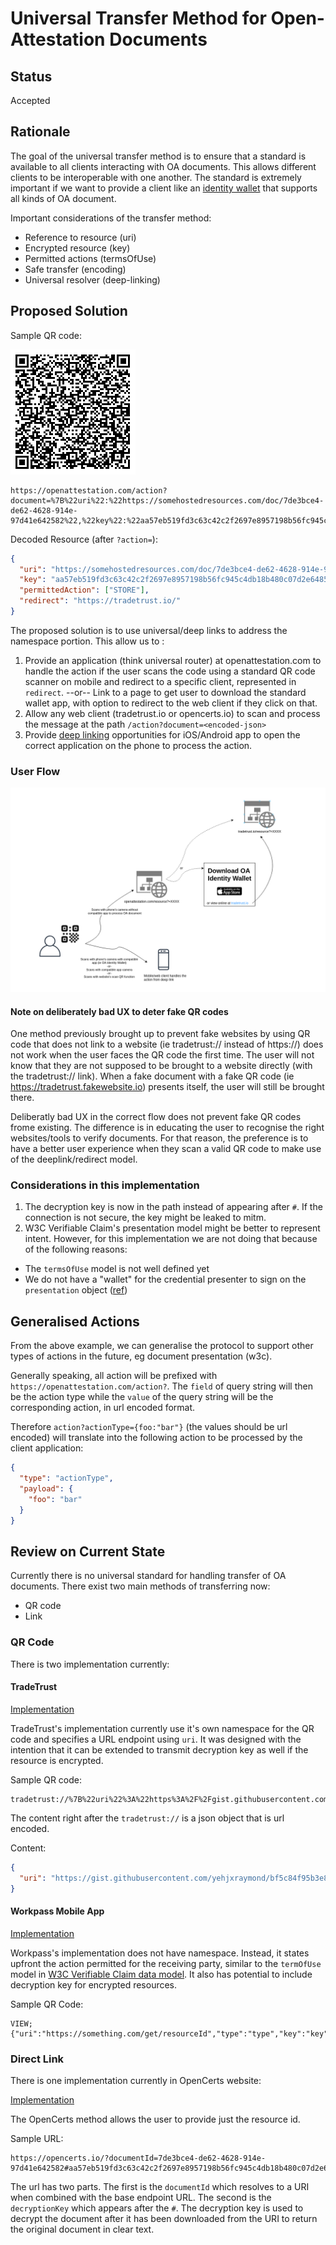 # Universal Transfer Method for Open-Attestation Documents

## Status

Accepted

## Rationale

The goal of the universal transfer method is to ensure that a standard is available to all clients interacting with OA documents. This allows different clients to be interoperable with one another. The standard is extremely important if we want to provide a client like an [identity wallet](https://github.com/Open-Attestation/identity-wallet) that supports all kinds of OA document.

Important considerations of the transfer method:

- Reference to resource (uri)
- Encrypted resource (key)
- Permitted actions (termsOfUse)
- Safe transfer (encoding)
- Universal resolver (deep-linking)

## Proposed Solution

Sample QR code:

![Proposed QR](assets/universal_transfer/proposed-qr.png)

```
https://openattestation.com/action?document=%7B%22uri%22:%22https://somehostedresources.com/doc/7de3bce4-de62-4628-914e-97d41e642582%22,%22key%22:%22aa57eb519fd3c63c42c2f2697e8957198b56fc945c4db18b480c07d2e6485a93%22,%22permittedAction%22:%5B%22STORE%22%5D,%22redirect%22:%22https://tradetrust.io/%22%7D
```

Decoded Resource (after `?action=`):

```json
{
  "uri": "https://somehostedresources.com/doc/7de3bce4-de62-4628-914e-97d41e642582",
  "key": "aa57eb519fd3c63c42c2f2697e8957198b56fc945c4db18b480c07d2e6485a93",
  "permittedAction": ["STORE"],
  "redirect": "https://tradetrust.io/"
}
```

The proposed solution is to use universal/deep links to address the namespace portion. This allow us to :

1. Provide an application (think universal router) at openattestation.com to handle the action if the user scans the code using a standard QR code scanner on mobile and redirect to a specific client, represented in `redirect`. --or-- Link to a page to get user to download the standard wallet app, with option to redirect to the web client if they click on that.
2. Allow any web client (tradetrust.io or opencerts.io) to scan and process the message at the path `/action?document=<encoded-json>`
3. Provide [deep linking](https://docs.expo.io/versions/latest/workflow/linking/) opportunities for iOS/Android app to open the correct application on the phone to process the action.

### User Flow

![User Flow](assets/universal_transfer/user-flow.png)

#### Note on deliberately bad UX to deter fake QR codes

One method previously brought up to prevent fake websites by using QR code that does not link to a website (ie tradetrust:// instead of https://) does not work when the user faces the QR code the first time. The user will not know that they are not supposed to be brought to a website directly (with the tradetrust:// link). When a fake document with a fake QR code (ie https://tradetrust.fakewebsite.io) presents itself, the user will still be brought there.

Deliberatly bad UX in the correct flow does not prevent fake QR codes frome existing. The difference is in educating the user to recognise the right websites/tools to verify documents. For that reason, the preference is to have a better user experience when they scan a valid QR code to make use of the deeplink/redirect model.

### Considerations in this implementation

1. The decryption key is now in the path instead of appearing after `#`. If the connection is not secure, the key might be leaked to mitm.
2. W3C Verifiable Claim's presentation model might be better to represent intent. However, for this implementation we are not doing that because of the following reasons:

- The `termsOfUse` model is not well defined yet
- We do not have a "wallet" for the credential presenter to sign on the `presentation` object ([ref](https://w3c.github.io/vc-data-model/#concrete-lifecycle-example))

## Generalised Actions

From the above example, we can generalise the protocol to support other types of actions in the future, eg document presentation (w3c).

Generally speaking, all action will be prefixed with `https://openattestation.com/action?`. The `field` of query string will then be the action type while the `value` of the query string will be the corresponding action, in url encoded format.

Therefore `action?actionType={foo:"bar"}` (the values should be url encoded) will translate into the following action to be processed by the client application:

```json
{
  "type": "actionType",
  "payload": {
    "foo": "bar"
  }
}
```

## Review on Current State

Currently there is no universal standard for handling transfer of OA documents. There exist two main methods of transferring now:

- QR code
- Link

### QR Code

There is two implementation currently:

#### TradeTrust

[Implementation](https://github.com/TradeTrust/tradetrust-website/pull/10/files#diff-6d8cff40428270293e71b7af0315418dL11)

TradeTrust's implementation currently use it's own namespace for the QR code and specifies a URL endpoint using `uri`. It was designed with the intention that it can be extended to transmit decryption key as well if the resource is encrypted.

Sample QR code:

```
tradetrust://%7B%22uri%22%3A%22https%3A%2F%2Fgist.githubusercontent.com%2Fyehjxraymond%2Fbf5c84f95b3e847fdae4c6935292c434%2Fraw%2F9c3cdd9221641cce1f639c99b55c83195da07482%2Ftt.json%22%7D
```

The content right after the `tradetrust://` is a json object that is url encoded.

Content:

```json
{
  "uri": "https://gist.githubusercontent.com/yehjxraymond/bf5c84f95b3e847fdae4c6935292c434/raw/9c3cdd9221641cce1f639c99b55c83195da07482/tt.json"
}
```

#### Workpass Mobile App

[Implementation](https://github.com/sgworkpass/mobile/blob/master/src/services/qrHandler/qrHandler.test.tsx)

Workpass's implementation does not have namespace. Instead, it states upfront the action permitted for the receiving party, similar to the `termOfUse` model in [W3C Verifiable Claim data model](https://w3c.github.io/vc-data-model/#terms-of-use). It also has potential to include decryption key for encrypted resources.

Sample QR Code:

```
VIEW;{"uri":"https://something.com/get/resourceId","type":"type","key":"key"}
```

### Direct Link

There is one implementation currently in OpenCerts website:

[Implementation](https://github.com/OpenCerts/opencerts-website/pull/399)

The OpenCerts method allows the user to provide just the resource id.

Sample URL:

```
https://opencerts.io/?documentId=7de3bce4-de62-4628-914e-97d41e642582#aa57eb519fd3c63c42c2f2697e8957198b56fc945c4db18b480c07d2e6485a93
```

The url has two parts. The first is the `documentId` which resolves to a URI when combined with the base endpoint URL. The second is the `decryptionKey` which appears after the `#`. The decryption key is used to decrypt the document after it has been downloaded from the URI to return the original document in clear text.
